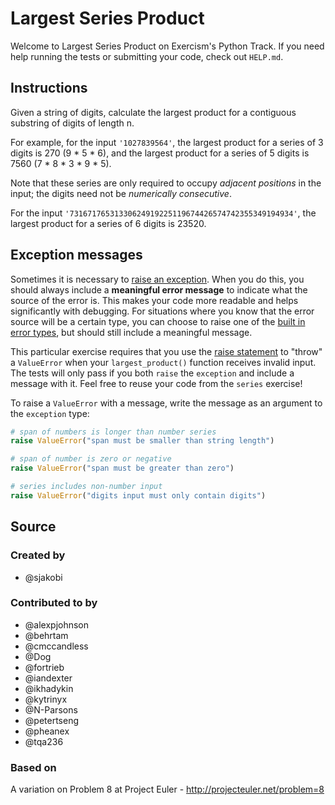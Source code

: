 # Largest Series Product

Welcome to Largest Series Product on Exercism's Python Track.
If you need help running the tests or submitting your code, check out `HELP.md`.

## Instructions

Given a string of digits, calculate the largest product for a contiguous
substring of digits of length n.

For example, for the input `'1027839564'`, the largest product for a
series of 3 digits is 270 (9 * 5 * 6), and the largest product for a
series of 5 digits is 7560 (7 * 8 * 3 * 9 * 5).

Note that these series are only required to occupy *adjacent positions*
in the input; the digits need not be *numerically consecutive*.

For the input `'73167176531330624919225119674426574742355349194934'`,
the largest product for a series of 6 digits is 23520.

## Exception messages

Sometimes it is necessary to [raise an exception](https://docs.python.org/3/tutorial/errors.html#raising-exceptions). When you do this, you should always include a **meaningful error message** to indicate what the source of the error is. This makes your code more readable and helps significantly with debugging. For situations where you know that the error source will be a certain type, you can choose to raise one of the [built in error types](https://docs.python.org/3/library/exceptions.html#base-classes), but should still include a meaningful message.

This particular exercise requires that you use the [raise statement](https://docs.python.org/3/reference/simple_stmts.html#the-raise-statement) to "throw" a `ValueError` when your `largest_product()` function receives invalid input. The tests will only pass if you both `raise` the `exception` and include a message with it.  Feel free to reuse your code from the `series` exercise!

To raise a `ValueError` with a message, write the message as an argument to the `exception` type:

```python
# span of numbers is longer than number series
raise ValueError("span must be smaller than string length")

# span of number is zero or negative
raise ValueError("span must be greater than zero")

# series includes non-number input
raise ValueError("digits input must only contain digits")
```

## Source

### Created by

- @sjakobi

### Contributed to by

- @alexpjohnson
- @behrtam
- @cmccandless
- @Dog
- @fortrieb
- @iandexter
- @ikhadykin
- @kytrinyx
- @N-Parsons
- @petertseng
- @pheanex
- @tqa236

### Based on

A variation on Problem 8 at Project Euler - http://projecteuler.net/problem=8